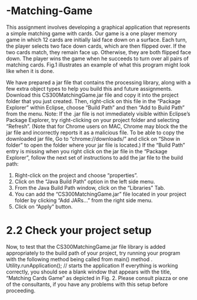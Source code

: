 # -Matching-Game

This assignment involves developing a graphical application that represents a simple matching
game with cards. Our game is a one player memory game in which 12 cards are initially laid
face down on a surface. Each turn, the player selects two face down cards, which are then
flipped over. If the two cards match, they remain face up. Otherwise, they are both flipped
face down. The player wins the game when he succeeds to turn over all pairs of matching cards.
Fig.1 illustrates an example of what this program might look like when it is done.

We have prepared a jar file that contains the processing library, along with a few extra object
types to help you build this and future assignments. Download this CS300MatchingGame.jar
file and copy it into the project folder that you just created. Then, right-click on this file in the
“Package Explorer” within Eclipse, choose “Build Path” and then “Add to Build Path” from
the menu. Note: If the .jar file is not immediately visible within Eclipse’s Package Explorer,
try right-clicking on your project folder and selecting “Refresh”.
(Note that for Chrome users on MAC, Chrome may block the the jar file and incorrectly
reports it as a malicious file. To be able to copy the downloaded jar file, Go to “chrome://downloads/”
and click on “Show in folder” to open the folder where your jar file is located.)
If the “Build Path” entry is missing when you right click on the jar file in the “Package
Explorer”, follow the next set of instructions to add the jar file to the build path:

1. Right-click on the project and choose “properties”.
2. Click on the “Java Build Path” option in the left side menu.
3. From the Java Build Path window, click on the “Libraries” Tab.
4. You can add the “CS300MatchingGame.jar” file located in your project folder by clicking
“Add JARs...” from the right side menu.
5. Click on “Apply” button.

# 2.2 Check your project setup
Now, to test that the CS300MatchingGame.jar file library is added appropriately to the build
path of your project, try running your program with the following method being called from
main() method .
Utility.runApplication(); // starts the application
If everything is working correctly, you should see a blank window that appears with the title,
“Matching Cards Game” as depicted in Fig. 2. Please consult piazza or one of the consultants,
if you have any problems with this setup before proceeding.
